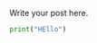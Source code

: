 <!--
.. title: This is a test
.. slug: this-is-a-test
.. date: 2022-04-26 10:55:43 UTC
.. tags: 
.. category: 
.. link: 
.. description: 
.. type: text
-->

Write your post here.

```python
print("HEllo")
```
